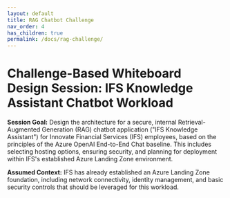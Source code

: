 ```yaml
---
layout: default
title: RAG Chatbot Challenge
nav_order: 4
has_children: true
permalink: /docs/rag-challenge/
---
```


# Challenge-Based Whiteboard Design Session: IFS Knowledge Assistant Chatbot Workload

**Session Goal:** Design the architecture for a secure, internal Retrieval-Augmented Generation (RAG) chatbot application ("IFS Knowledge Assistant") for Innovate Financial Services (IFS) employees, based on the principles of the Azure OpenAI End-to-End Chat baseline. This includes selecting hosting options, ensuring security, and planning for deployment within IFS's established Azure Landing Zone environment.

**Assumed Context:** IFS has already established an Azure Landing Zone foundation, including network connectivity, identity management, and basic security controls that should be leveraged for this workload.